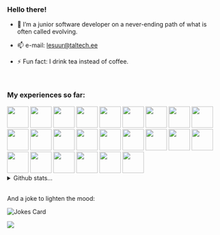 
### Hello there!                            


- 🌱 I’m a junior software developer on a never-ending path of what is often called evolving.

- 📫 e-mail: lesuur@taltech.ee

- ⚡ Fun fact: I drink tea instead of coffee.

<br>

### My experiences so far:

<span>
<img src="https://cdn.jsdelivr.net/gh/devicons/devicon/icons/java/java-plain.svg" width="50" height="50" />
<img src="https://cdn.jsdelivr.net/gh/devicons/devicon/icons/python/python-original-wordmark.svg" width="50" height="50" />
<img src="https://cdn.jsdelivr.net/gh/devicons/devicon/icons/php/php-original.svg" height="50"/>
<img src="https://cdn.jsdelivr.net/gh/devicons/devicon/icons/javascript/javascript-original.svg" height="50" /> 
<img src="https://cdn.jsdelivr.net/gh/devicons/devicon/icons/typescript/typescript-original.svg" height="50" />
<img src="https://cdn.jsdelivr.net/gh/devicons/devicon/icons/csharp/csharp-original.svg" height="50" />
<img src="https://cdn.jsdelivr.net/gh/devicons/devicon/icons/angularjs/angularjs-original.svg" height="50" /> 
<img src="https://cdn.jsdelivr.net/gh/devicons/devicon/icons/laravel/laravel-plain-wordmark.svg" height="50" />
<img src="https://cdn.jsdelivr.net/gh/devicons/devicon/icons/html5/html5-original-wordmark.svg" height="50" />
<img src="https://cdn.jsdelivr.net/gh/devicons/devicon/icons/css3/css3-original-wordmark.svg" height="50" />
<img src="https://cdn.jsdelivr.net/gh/devicons/devicon/icons/postgresql/postgresql-original-wordmark.svg" height="50" />
<img src="https://cdn.jsdelivr.net/gh/devicons/devicon/icons/mysql/mysql-original-wordmark.svg" height="50" />
<img src="https://cdn.jsdelivr.net/gh/devicons/devicon/icons/gradle/gradle-plain.svg" height="50" />
<img src="https://cdn.jsdelivr.net/gh/devicons/devicon/icons/spring/spring-original-wordmark.svg" height="50" />
<img src="https://cdn.jsdelivr.net/gh/devicons/devicon/icons/linux/linux-original.svg" height="50" />
<img src="https://cdn.jsdelivr.net/gh/devicons/devicon/icons/docker/docker-original-wordmark.svg" height="50" />
<img src="https://cdn.jsdelivr.net/gh/devicons/devicon/icons/webpack/webpack-original.svg" height="50" />
<img src="https://cdn.jsdelivr.net/gh/devicons/devicon/icons/bootstrap/bootstrap-original-wordmark.svg" height="50" /> 
<img src="https://cdn.jsdelivr.net/gh/devicons/devicon/icons/git/git-original-wordmark.svg" height="50" />
<img src="https://cdn.jsdelivr.net/gh/devicons/devicon/icons/ionic/ionic-original.svg" height="50" />
<img src="https://cdn.jsdelivr.net/gh/devicons/devicon/icons/vscode/vscode-original.svg" height="50" />
<img src="https://cdn.jsdelivr.net/gh/devicons/devicon/icons/intellij/intellij-original.svg" height="50" />
<img src="https://cdn.jsdelivr.net/gh/devicons/devicon/icons/gimp/gimp-original.svg" height="50" /> 
<img src="https://cdn.jsdelivr.net/gh/devicons/devicon/icons/jira/jira-original-wordmark.svg" height="50" />          
</span>

<br>

<details>
  <summary>Github stats...</summary>
  <img src="https://github-readme-stats.vercel.app/api?username=LenSuur&show_icons=true&count_private=true&theme=dark" />
</details>

<br>

 And a joke to lighten the mood:

<!-- Markdown -->

![Jokes Card](https://readme-jokes.vercel.app/api)

![](https://komarev.com/ghpvc/?username=LenSuur&color=orange)
 
